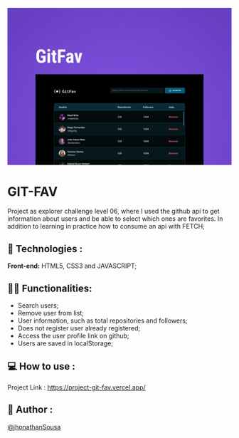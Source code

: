 ![alt text](capa.png)

# GIT-FAV

Project as explorer challenge level 06, where I used the github api to get information about users and be able to select which ones are favorites. In addition to learning in practice how to consume an api with FETCH;

## 🚀 Technologies :

**Front-end:** HTML5, CSS3 and JAVASCRIPT;

## 👩‍💻 Functionalities:

- Search users;
- Remove user from list;
- User information, such as total repositories and followers;
- Does not register user already registered;
- Access the user profile link on github;
- Users are saved in localStorage;

## 💻 How to use :

Project Link : https://project-git-fav.vercel.app/

## 👨 Author :

[@jhonathanSousa](https://www.linkedin.com/in/jhonathan-alves-sousa/)


